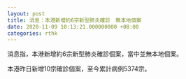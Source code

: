 ```yaml
---
layout: post
title: 消息：本港新增約6宗新型肺炎確診　無本地個案
date: 2020-11-09 10:13:21.000000000 +08:00
categories: rthk
---
```


消息指，本港新增約6宗新型肺炎確診個案，當中並無本地個案。

本港昨日新增10宗確診個案，至今累計病例5374宗。
